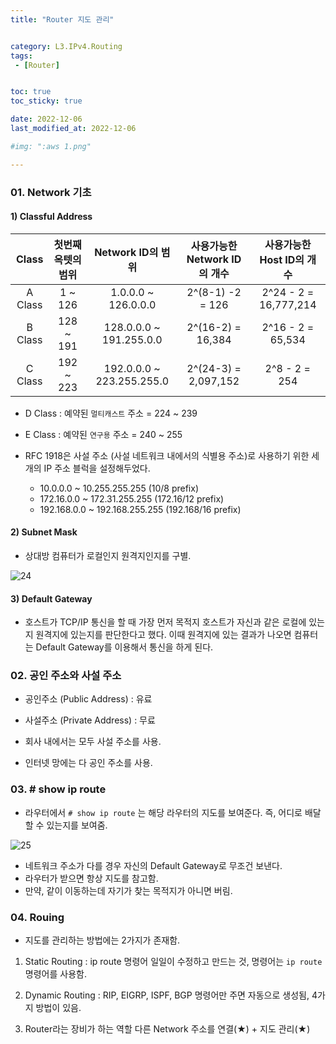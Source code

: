 ```yaml
---
title: "Router 지도 관리"


category: L3.IPv4.Routing
tags:
 - [Router]


toc: true
toc_sticky: true

date: 2022-12-06
last_modified_at: 2022-12-06

#img: ":aws 1.png"

---
```


<!-- outline-start -->


### 01. Network 기초

#### 1) Classful Address

|Class|첫번째 옥텟의 범위|Network ID의 범위|사용가능한 Network ID의 개수|사용가능한 Host ID의 개수|
|:------:|:---:|:---:|:---:|:---:|
|A Class|1 ~ 126|1.0.0.0 ~ 126.0.0.0|2^(8-1) -2 = 126|2^24 - 2 = 16,777,214|
|B Class|128 ~ 191|128.0.0.0 ~ 191.255.0.0|2^(16-2) = 16,384|2^16 - 2 = 65,534|
|C Class|192 ~ 223|192.0.0.0 ~ 223.255.255.0|2^(24-3) = 2,097,152|2^8 - 2 = 254|


- D Class : 예약된 `멀티캐스트` 주소 = 224 ~ 239

- E Class : 예약된 `연구용` 주소 = 240 ~ 255


- RFC 1918은 사설 주소 (사설 네트워크 내에서의 식별용 주소)로 사용하기 위한 세 개의 IP 주소 블럭을 설정해두었다.
    - 10.0.0.0 ~ 10.255.255.255 (10/8 prefix)
    - 172.16.0.0 ~ 172.31.255.255 (172.16/12 prefix)
    - 192.168.0.0 ~ 192.168.255.255 (192.168/16 prefix)






#### 2) Subnet Mask

- 상대방 컴퓨터가 로컬인지 원격지인지를 구별.

![24](https://user-images.githubusercontent.com/117553252/211131644-58ce43f8-f5d3-4e2d-b418-6310b4fe9e09.PNG)




#### 3) Default Gateway

- 호스트가 TCP/IP 통신을 할 때 가장 먼저 목적지 호스트가 자신과 같은 로컬에 있는지 원격지에 있는지를 판단한다고 했다. 이때 원격지에 있는 결과가 나오면 컴퓨터는 Default Gateway를 이용해서 통신을 하게 된다.





### 02. 공인 주소와 사설 주소

- 공인주소 (Public Address) : 유료
- 사설주소 (Private Address) : 무료

- 회사 내에서는 모두 사설 주소를 사용.
- 인터넷 망에는 다 공인 주소를 사용.




### 03. # show ip route 

- 라우터에서 `# show ip route` 는 해당 라우터의 지도를 보여준다. 즉, 어디로 배달할 수 있는지를 보여줌.

![25](https://user-images.githubusercontent.com/117553252/211131745-607a7d72-113f-4fc7-a33c-6b7d9ab6cd4a.png)



- 네트워크 주소가 다를 경우 자신의 Default Gateway로 무조건 보낸다.
- 라우터가 받으면 항상 지도를 참고함.
- 만약, 같이 이동하는데 자기가 찾는 목적지가 아니면 버림.




### 04. Rouing

- 지도를 관리하는 방법에는 2가지가 존재함.

1) Static Routing :  ip route 명령어
    일일이 수정하고 만드는 것, 명령어는 `ip route`명령어를 사용함.

2) Dynamic Routing : RIP, EIGRP, ISPF, BGP 
    명령어만 주면 자동으로 생성됨, 4가지 방법이 있음.

3) Router라는 장비가 하는 역할
    다른 Network 주소를 연결(★) + 지도 관리(★)